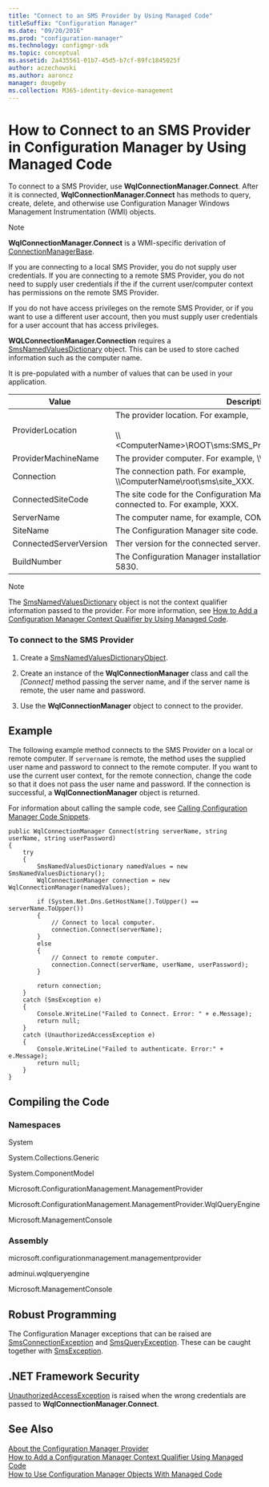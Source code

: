 ```yaml
---
title: "Connect to an SMS Provider by Using Managed Code"
titleSuffix: "Configuration Manager"
ms.date: "09/20/2016"
ms.prod: "configuration-manager"
ms.technology: configmgr-sdk
ms.topic: conceptual
ms.assetid: 2a435561-01b7-45d5-b7cf-89fc1845025f
author: aczechowski
ms.author: aaroncz
manager: dougeby
ms.collection: M365-identity-device-management
---
```

# How to Connect to an SMS Provider in Configuration Manager by Using Managed Code
To connect to a SMS Provider, use **WqlConnectionManager.Connect**. After it is connected, **WqlConnectionManager.Connect** has methods to query, create, delete, and otherwise use Configuration Manager Windows Management Instrumentation (WMI) objects.  

> [!NOTE]
>  **WqlConnectionManager.Connect** is a WMI-specific derivation of [ConnectionManagerBase](https://msdn.microsoft.com/library/microsoft.configurationmanagement.managementprovider.connectionmanagerbase.aspx).  

 If you are connecting to a local SMS Provider, you do not supply user credentials. If you are connecting to a remote SMS Provider, you do not need to supply user credentials if the if the current user/computer context has permissions on the remote SMS Provider.  

 If you do not have access privileges on the remote SMS Provider, or if you want to use a different user account, then you must supply user credentials for a user account that has access privileges.  

 **WQLConnectionManager.Connection** requires a [SmsNamedValuesDictionary](https://msdn.microsoft.com/library/microsoft.configurationmanagement.managementprovider.smsnamedvaluesdictionary.aspx) object. This can be used to store cached information such as the computer name.  

 It is pre-populated with a number of values that can be used in your application.  

|Value|Description.|  
|-----------|------------------|  
|ProviderLocation|The provider location. For example,<br /><br /> \\\\<ComputerName\>\ROOT\sms:SMS_ProviderLocation.SiteCode="XXX".|  
|ProviderMachineName|The provider computer. For example, \\\ComputerName.|  
|Connection|The connection path. For example, \\\ComputerName\root\sms\site_XXX.|  
|ConnectedSiteCode|The site code for the Configuration Manager site that the connection is connected to. For example, XXX.|  
|ServerName|The computer name, for example, COMPUTERNAME.|  
|SiteName|The Configuration Manager site code. For example, Central Site.|  
|ConnectedServerVersion|Ther version for the connected server. For example, 4.00.5830.0000|  
|BuildNumber|The Configuration Manager installation build number. For example, 5830.|  

> [!NOTE]
>  The [SmsNamedValuesDictionary](https://msdn.microsoft.com/library/microsoft.configurationmanagement.managementprovider.smsnamedvaluesdictionary.aspx) object is not the context qualifier information passed to the provider. For more information, see [How to Add a Configuration Manager Context Qualifier by Using Managed Code](../../../develop/core/understand/how-to-add-a-configuration-manager-context-qualifier-by-using-managed-code.md).  

### To connect to the SMS Provider  

1.  Create a [SmsNamedValuesDictionaryObject](https://msdn.microsoft.com/library/microsoft.configurationmanagement.managementprovider.smsnamedvaluesdictionary.aspx).  

2.  Create an instance of the **WqlConnectionManager** class and call the *[Connect]* method passing the server name, and if the server name is remote, the user name and password.  

3.  Use the **WqlConnectionManager** object to connect to the provider.  

## Example  
 The following example method connects to the SMS Provider on a local or remote computer. If `servername` is remote, the method uses the supplied user name and password to connect to the remote computer. If you want to use the current user context, for the remote connection, change the code so that it does not pass the user name and password. If the connection is successful, a **WqlConnectionManager** object is returned.  

 For information about calling the sample code, see [Calling Configuration Manager Code Snippets](../../../develop/core/understand/calling-code-snippets.md).  

```  
public WqlConnectionManager Connect(string serverName, string userName, string userPassword)  
{  
    try  
    {  
        SmsNamedValuesDictionary namedValues = new SmsNamedValuesDictionary();  
        WqlConnectionManager connection = new WqlConnectionManager(namedValues);  

        if (System.Net.Dns.GetHostName().ToUpper() == serverName.ToUpper())  
        {  
            // Connect to local computer.  
            connection.Connect(serverName);  
        }  
        else  
        {  
            // Connect to remote computer.  
            connection.Connect(serverName, userName, userPassword);  
        }  

        return connection;  
    }  
    catch (SmsException e)  
    {  
        Console.WriteLine("Failed to Connect. Error: " + e.Message);  
        return null;  
    }  
    catch (UnauthorizedAccessException e)  
    {  
        Console.WriteLine("Failed to authenticate. Error:" + e.Message);  
        return null;  
    }  
}  

```  

## Compiling the Code  

### Namespaces  
 System  

 System.Collections.Generic  

 System.ComponentModel  

 Microsoft.ConfigurationManagement.ManagementProvider  

 Microsoft.ConfigurationManagement.ManagementProvider.WqlQueryEngine  

 Microsoft.ManagementConsole  

### Assembly  
 microsoft.configurationmanagement.managementprovider  

 adminui.wqlqueryengine  

 Microsoft.ManagementConsole  

## Robust Programming  
 The Configuration Manager exceptions that can be raised are [SmsConnectionException](https://msdn.microsoft.com/library/microsoft.configurationmanagement.managementprovider.smsconnectionexception.aspx) and [SmsQueryException](https://msdn.microsoft.com/library/microsoft.configurationmanagement.managementprovider.smsqueryexception.aspx). These can be caught together with [SmsException](https://msdn.microsoft.com/library/microsoft.configurationmanagement.managementprovider.smsexception.aspx).  

## .NET Framework Security  
 [UnauthorizedAccessException](https://msdn.microsoft.com/library/system.unauthorizedaccessexception.aspx) is raised when the wrong credentials are passed to **WqlConnectionManager.Connect**.  

## See Also  
 [About the Configuration Manager Provider](../../../develop/core/understand/about-the-sms-provider-in-configuration-manager.md)   
 [How to Add a Configuration Manager Context Qualifier Using Managed Code](../../../develop/core/understand/how-to-add-a-configuration-manager-context-qualifier-by-using-managed-code.md)   
 [How to Use Configuration Manager Objects With Managed Code](../../../develop/core/understand/how-to-use-configuration-manager-objects-with-managed-code.md)
